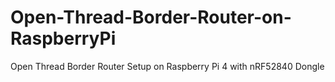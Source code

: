 # Open-Thread-Border-Router-on-RaspberryPi
Open Thread Border Router Setup on Raspberry Pi 4 with nRF52840 Dongle
